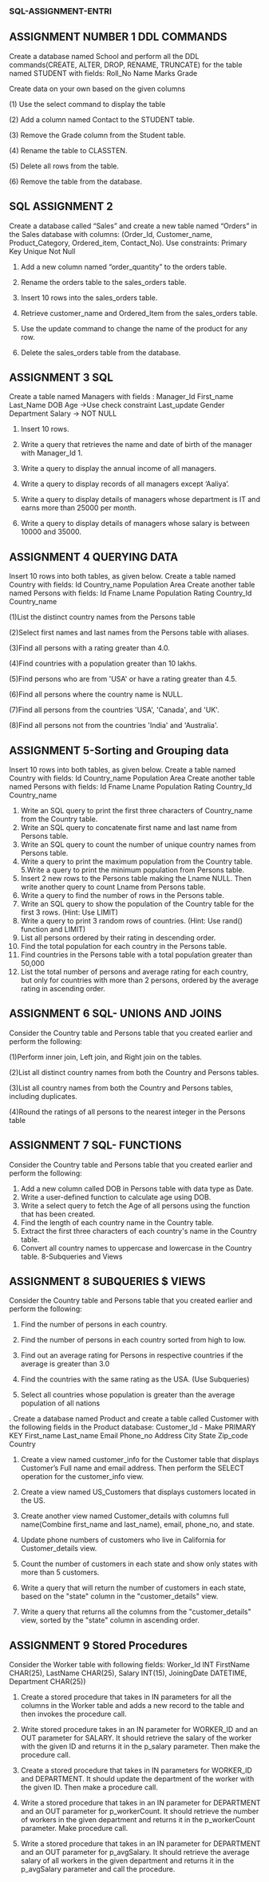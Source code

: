 ### SQL-ASSIGNMENT-ENTRI
## ASSIGNMENT NUMBER 1 DDL COMMANDS

Create a database named School and perform all the DDL commands(CREATE, ALTER, DROP, RENAME, TRUNCATE) for the table named STUDENT with fields: Roll_No Name Marks Grade 

Create data on your own based on the given columns 

(1) Use the select command to display the table

(2) Add a column named Contact to the STUDENT table.

 (3) Remove the Grade column from the Student table.

 (4) Rename the table to CLASSTEN.

 (5) Delete all rows from the table.

 (6) Remove the table from the database.

 ## SQL ASSIGNMENT 2

Create a database called “Sales” and create a new table named “Orders” in the Sales database with columns: (Order_Id, Customer_name, Product_Category, Ordered_item, Contact_No).
Use constraints: Primary Key Unique Not Null 

1. Add a new column named “order_quantity” to the orders table. 

2. Rename the orders table to the sales_orders table. 

3. Insert 10 rows into the sales_orders table.

4. Retrieve customer_name and Ordered_Item from the sales_orders table. 

5. Use the update command to change the name of the product for any row. 

6. Delete the sales_orders table from the database.

 ## ASSIGNMENT 3 SQL

Create a table named Managers with fields : Manager_Id First_name Last_Name DOB Age ->Use check constraint Last_update Gender Department Salary -> NOT NULL

 1. Insert 10 rows. 

2. Write a query that retrieves the name and date of birth of the manager with Manager_Id 1. 

3. Write a query to display the annual income of all managers. 

4. Write a query to display records of all managers except ‘Aaliya’.

 5. Write a query to display details of managers whose department is IT and earns more than 25000 per month. 

6. Write a query to display details of managers whose salary is between 10000 and 35000.

## ASSIGNMENT 4 QUERYING DATA


Insert 10 rows into both tables, as given below.
 Create a table named Country with fields: Id Country_name Population Area
 Create another table named Persons with fields: Id Fname Lname Population Rating Country_Id Country_name

 (1)List the distinct country names from the Persons table 

(2)Select first names and last names from the Persons table with aliases.

 (3)Find all persons with a rating greater than 4.0. 

(4)Find countries with a population greater than 10 lakhs.

 (5)Find persons who are from 'USA' or have a rating greater than 4.5. 

(6)Find all persons where the country name is NULL.

 (7)Find all persons from the countries 'USA', 'Canada', and 'UK'. 

(8)Find all persons not from the countries 'India' and 'Australia'.


## ASSIGNMENT 5-Sorting and Grouping data
Insert 10 rows into both tables, as given below. Create a table named Country with fields: Id Country_name Population Area Create another table named Persons with fields: Id Fname Lname Population Rating Country_Id Country_name 
 1. Write an SQL query to print the first three characters of Country_name from the Country table.
 2.  Write an SQL query to concatenate first name and last name from Persons table.
 3.  Write an SQL query to count the number of unique country names from Persons table.
 4.   Write a query to print the maximum population from the Country table.
 5.Write a query to print the minimum population from Persons table.
 6. Insert 2 new rows to the Persons table making the Lname NULL. Then write another query to count Lname from Persons table.
 7. Write a query to find the number of rows in the Persons table.
 8. Write an SQL query to show the population of the Country table for the first 3 rows. (Hint: Use LIMIT)
 9. Write a query to print 3 random rows of countries. (Hint: Use rand() function and LIMIT)
 10. List all persons ordered by their rating in descending order.
 11. Find the total population for each country in the Persons table.
 12. Find countries in the Persons table with a total population greater than 50,000
 13. List the total number of persons and average rating for each country, but only for countries with more than 2 persons, ordered by the average rating in ascending order.

## ASSIGNMENT 6 SQL- UNIONS AND JOINS

Consider the Country table and Persons table that you created earlier and perform the following:

 (1)Perform inner join, Left join, and Right join on the tables. 

(2)List all distinct country names from both the Country and Persons tables.

 (3)List all country names from both the Country and Persons tables, including duplicates.

 (4)Round the ratings of all persons to the nearest integer in the Persons table

## ASSIGNMENT 7 SQL- FUNCTIONS
Consider the Country table and Persons table that you created earlier and perform the following: 
1. Add a new column called DOB in Persons table with data type as Date.
2. Write a user-defined function to calculate age using DOB.
3. Write a select query to fetch the Age of all persons using the function that has been created.
4. Find the length of each country name in the Country table.
5. Extract the first three characters of each country's name in the Country table.
6. Convert all country names to uppercase and lowercase in the Country table.
   8-Subqueries and Views
   
## ASSIGNMENT 8 SUBQUERIES $ VIEWS
Consider the Country table and Persons table that you created earlier and perform the following: 

1. Find the number of persons in each country.

 2. Find the number of persons in each country sorted from high to low. 

3. Find out an average rating for Persons in respective countries if the average is greater than 3.0 

4. Find the countries with the same rating as the USA. (Use Subqueries)

 5. Select all countries whose population is greater than the average population of all nations

. Create a database named Product and create a table called Customer with the following fields in the Product database: Customer_Id - Make PRIMARY KEY First_name Last_name Email Phone_no Address City State Zip_code Country

 1. Create a view named customer_info for the Customer table that displays Customer’s Full name and email address. Then perform the SELECT operation for the customer_info view. 

2. Create a view named US_Customers that displays customers located in the US. 

3. Create another view named Customer_details with columns full name(Combine first_name and last_name), email, phone_no, and state.

 4. Update phone numbers of customers who live in California for Customer_details view. 

5. Count the number of customers in each state and show only states with more than 5 customers.

 6. Write a query that will return the number of customers in each state, based on the "state" column in the "customer_details" view. 

7. Write a query that returns all the columns from the "customer_details" view, sorted by the "state" column in ascending order.

 ## ASSIGNMENT 9 Stored Procedures
Consider the Worker table with following fields: Worker_Id INT FirstName CHAR(25), LastName CHAR(25), Salary INT(15), JoiningDate DATETIME, Department CHAR(25)) 

1. Create a stored procedure that takes in IN parameters for all the columns in the Worker table and adds a new record to the table and then invokes the procedure call. 

2. Write stored procedure takes in an IN parameter for WORKER_ID and an OUT parameter for SALARY. It should retrieve the salary of the worker with the given ID and returns it in the p_salary parameter. Then make the procedure call. 

3. Create a stored procedure that takes in IN parameters for WORKER_ID and DEPARTMENT. It should update the department of the worker with the given ID. Then make a procedure call.

 4. Write a stored procedure that takes in an IN parameter for DEPARTMENT and an OUT parameter for p_workerCount. It should retrieve the number of workers in the given department and returns it in the p_workerCount parameter. Make procedure call.

 5. Write a stored procedure that takes in an IN parameter for DEPARTMENT and an OUT parameter for p_avgSalary. It should retrieve the average salary of all workers in the given department and returns it in the p_avgSalary parameter and call the procedure.







